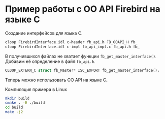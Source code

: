 # Пример работы с OO API Firebird на языке C

Создание интерфейсов для языка C.

```bash
cloop FirebirdInterface.idl c-header fb_api.h FB_OOAPI_H fb_
cloop FirebirdInterface.idl c-impl fb_api_impl.c fb_api.h fb_
```

В получившихся файлах не хватает функции `fb_get_master_interface()`. Добавим её определение в файл `fb_api.h`.

```cpp
CLOOP_EXTERN_C struct fb_Master* ISC_EXPORT fb_get_master_interface();
```

Теперь можно использовать OO API на языке C.

Компиляция примера в Linux

```bash
mkdir build
cmake . -B ./build
cd build
make -j2
```

